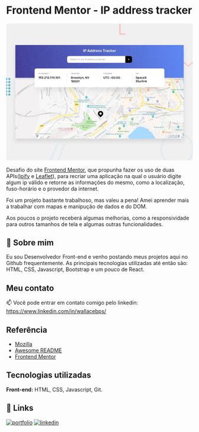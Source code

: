 
# Frontend Mentor - IP address tracker
![Design preview for the IP address tracker coding challenge](./design/desktop-preview.jpg)

Desafio do site [Frontend Mentor](https://www.frontendmentor.io/challenges), que propunha fazer os uso de duas APIs([Ipify](https://www.ipify.org/) e [Leaflet](https://leafletjs.com/)), para recriar uma aplicação na qual o usuário digite algum ip válido e retorne as informações do mesmo, como a localização, fuso-horário e o provedor da internet.

Foi um projeto bastante trabalhoso, mas valeu a pena! Amei aprender mais a trabalhar com mapas e manipução de dados e do DOM.

Aos poucos o projeto receberá algumas melhorias, como a responsividade para outros tamanhos de tela e algumas outras funcionalidades.


## 🚀 Sobre mim
Eu sou Desenvolvedor Front-end e venho postando meus projetos aqui no Github frequentemente. As principais tecnologias utilizadas até então são: HTML, CSS, Javascript, Bootstrap e um pouco de React.


## Meu contato

📫 Você pode entrar em contato comigo pelo linkedin: https://www.linkedin.com/in/wallacebps/


## Referência

 - [Mozilla](https://www.w3schools.com/)
 - [Awesome README](https://developer.mozilla.org/pt-BR/)
 - [Frontend Mentor]((https://www.frontendmentor.io/challenges/ip-address-tracker-I8-0yYAH0))


## Tecnologias utilizadas

**Front-end:** HTML, CSS, Javascript, Git.




## 🔗 Links
[![portfolio](https://img.shields.io/badge/my_portfolio-000?style=for-the-badge&logo=ko-fi&logoColor=white)](https://github.com/wallacebps)
[![linkedin](https://img.shields.io/badge/linkedin-0A66C2?style=for-the-badge&logo=linkedin&logoColor=white)](https://www.linkedin.com/in/wallacebps/)


